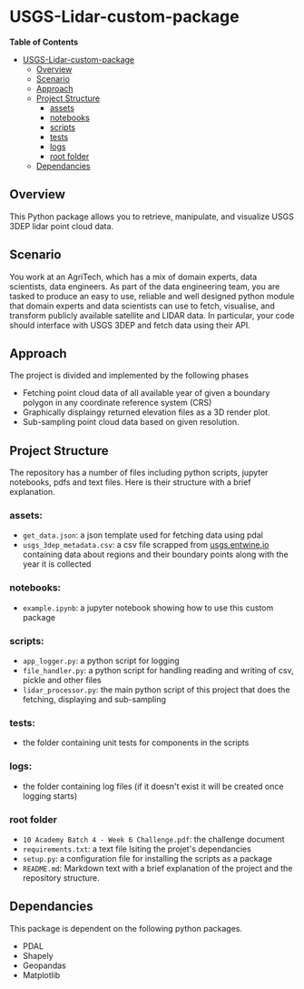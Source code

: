 # USGS-Lidar-custom-package

**Table of Contents**

- [USGS-Lidar-custom-package](#USGS-Lidar-custom-package)
  - [Overview](#overview)
  - [Scenario](#scenario)
  - [Approach](#approach)
  - [Project Structure](#project-structure)
    - [assets](#assets)
    - [notebooks](#notebooks)
    - [scripts](#scripts)
    - [tests](#tests)
    - [logs](#logs)
    - [root folder](#root-folder)
  - [Dependancies](#Dependancies)

## Overview

This Python package allows you to retrieve, manipulate, and visualize USGS 3DEP lidar point cloud data.

## Scenario
You work at an AgriTech, which has a mix of domain experts, data scientists, data engineers. As part of the data engineering team, you are tasked to produce an easy to use, reliable and well designed python module that domain experts and data scientists can use to fetch, visualise, and transform publicly available satellite and LIDAR data. In particular, your code should interface with USGS 3DEP and fetch data using their API. 

## Approach
The project is divided and implemented by the following phases
- Fetching point cloud data of all available year of given a boundary polygon in any coordinate reference system (CRS)
- Graphically displaingy returned elevation files as a 3D render plot.
- Sub-sampling point cloud data based on given resolution.

## Project Structure
The repository has a number of files including python scripts, jupyter notebooks, pdfs and text files. Here is their structure with a brief explanation.

### assets:
- `get_data.json`: a json template used for fetching data using pdal
- `usgs_3dep_metadata.csv`: a csv file scrapped from [usgs.entwine.io](https://usgs.entwine.io/) containing data about regions and their boundary points along with the year it is collected

### notebooks:
- `example.ipynb`: a jupyter notebook showing how to use this custom package

### scripts:
- `app_logger.py`: a python script for logging
- `file_handler.py`: a python script for handling reading and writing of csv, pickle and other files
- `lidar_processor.py`: the main python script of this project that does the fetching, displaying and sub-sampling

### tests:
- the folder containing unit tests for components in the scripts

### logs:
- the folder containing log files (if it doesn't exist it will be created once logging starts)

### root folder
- `10 Academy Batch 4 - Week 6 Challenge.pdf`: the challenge document
- `requirements.txt`: a text file lsiting the projet's dependancies
- `setup.py`: a configuration file for installing the scripts as a package
- `README.md`: Markdown text with a brief explanation of the project and the repository structure.

## Dependancies
This package is dependent on the following python packages.
* PDAL
* Shapely
* Geopandas
* Matplotlib
